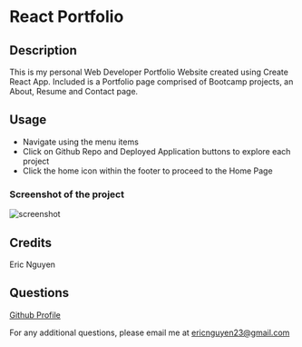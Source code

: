 # React Portfolio

## Description

This is my personal Web Developer Portfolio Website created using Create React App. Included is a Portfolio page comprised of Bootcamp projects, an About, Resume and Contact page. 

## Usage

- Navigate using the menu items
- Click on Github Repo and Deployed Application buttons to explore each project
- Click the home icon within the footer to proceed to the Home Page

### Screenshot of the project

![screenshot](./image/screenshot-new.png)

## Credits

Eric Nguyen

## Questions

[Github Profile](https://github.com/ericnguyen23)

For any additional questions, please email me at ericnguyen23@gmail.com